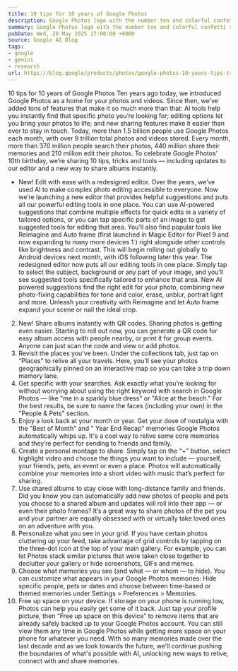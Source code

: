 ```yaml
---
title: 10 tips for 10 years of Google Photos
description: Google Photos logo with the number ten and colorful confetti shapes.
summary: Google Photos logo with the number ten and colorful confetti shapes.
pubDate: Wed, 28 May 2025 17:00:00 +0000
source: Google AI Blog
tags:
- google
- gemini
- research
url: https://blog.google/products/photos/google-photos-10-years-tips-tricks/
---
```


10 tips for 10 years of Google Photos
Ten years ago today, we introduced Google Photos as a home for your photos and videos. Since then, we've added tons of features that make it so much more than that: AI tools help you instantly find that specific photo you’re looking for; editing options let you bring your photos to life; and new sharing features make it easier than ever to stay in touch.
Today, more than 1.5 billion people use Google Photos each month, with over 9 trillion total photos and videos stored. Every month, more than 370 million people search their photos, 440 million share their memories and 210 million edit their photos.
To celebrate Google Photos’ 10th birthday, we’re sharing 10 tips, tricks and tools — including updates to our editor and a new way to share albums instantly.
- New! Edit with ease with a redesigned editor. Over the years, we’ve used AI to make complex photo editing accessible to everyone. Now we’re launching a new editor that provides helpful suggestions and puts all our powerful editing tools in one place. You can use AI-powered suggestions that combine multiple effects for quick edits in a variety of tailored options, or you can tap specific parts of an image to get suggested tools for editing that area. You’ll also find popular tools like Reimagine and Auto frame (first launched in Magic Editor for Pixel 9 and now expanding to many more devices 1 ) right alongside other controls like brightness and contrast. This will begin rolling out globally to Android devices next month, with iOS following later this year.
The redesigned editor now puts all our editing tools in one place.
Simply tap to select the subject, background or any part of your image, and you’ll see suggested tools specifically tailored to enhance that area.
New AI powered suggestions find the right edit for your photo, combining new photo-fixing capabilities for tone and color, erase, unblur, portrait light and more.
Unleash your creativity with Reimagine and let Auto frame expand your scene or nail the ideal crop.
2. New! Share albums instantly with QR codes. Sharing photos is getting even easier. Starting to roll out now, you can generate a QR code for easy album access with people nearby, or print it for group events. Anyone can just scan the code and view or add photos.
3. Revisit the places you’ve been. Under the collections tab, just tap on “Places” to relive all your travels. Here, you’ll see your photos geographically pinned on an interactive map so you can take a trip down memory lane.
4. Get specific with your searches. Ask exactly what you’re looking for without worrying about using the right keyword with search in Google Photos — like "me in a sparkly blue dress" or "Alice at the beach." For the best results, be sure to name the faces (including your own) in the "People & Pets" section.
5. Enjoy a look back at your month or year. Get your dose of nostalgia with the "Best of Month" and " Year End Recap" memories Google Photos automatically whips up. It's a cool way to relive some core memories and they’re perfect for sending to friends and family.
6. Create a personal montage to share. Simply tap on the “+” button, select highlight video and choose the things you want to include — yourself, your friends, pets, an event or even a place. Photos will automatically combine your memories into a short video with music that’s perfect for sharing.
7. Use shared albums to stay close with long-distance family and friends. Did you know you can automatically add new photos of people and pets you choose to a shared album and updates will roll into their app — or even their photo frames? It’s a great way to share photos of the pet you and your partner are equally obsessed with or virtually take loved ones on an adventure with you.
8. Personalize what you see in your grid. If you have certain photos cluttering up your feed, take advantage of grid controls by tapping on the three-dot icon at the top of your main gallery. For example, you can let Photos stack similar pictures that were taken close together to declutter your gallery or hide screenshots, GIFs and memes.
9. Choose what memories you see (and what — or whom — to hide). You can customize what appears in your Google Photos memories: Hide specific people, pets or dates and choose between time-based or themed memories under Settings > Preferences > Memories.
10. Free up space on your device. If storage on your phone is running low, Photos can help you easily get some of it back. Just tap your profile picture, then “Free up space on this device” to remove items that are already safely backed up to your Google Photos account. You can still view them any time in Google Photos while getting more space on your phone for whatever you need.
With so many memories made over the last decade and as we look towards the future, we’ll continue pushing the boundaries of what's possible with AI, unlocking new ways to relive, connect with and share memories.